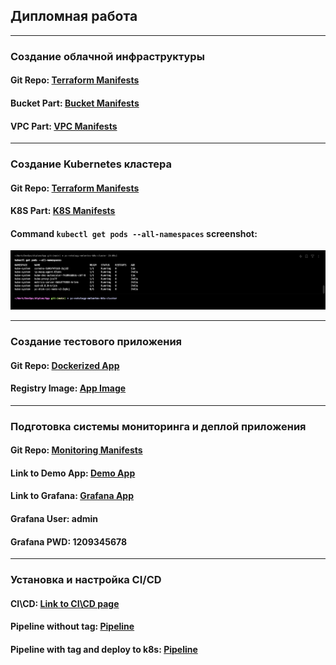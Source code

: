 Дипломная работа
---

---

### Создание облачной инфраструктуры

#### Git Repo:    [Terraform Manifests](https://gitlab.com/netology-diplom/terraform)

#### Bucket Part: [Bucket Manifests](https://gitlab.com/netology-diplom/terraform/-/blob/main/bucket/0-main.tf?ref_type=heads)

#### VPC Part:    [VPC Manifests](https://gitlab.com/netology-diplom/terraform/-/blob/main/infrastructure/1-vpc.tf?ref_type=heads)

---

### Создание Kubernetes кластера

#### Git Repo: [Terraform Manifests](https://gitlab.com/netology-diplom/terraform)

#### K8S Part: [K8S Manifests](https://gitlab.com/netology-diplom/terraform/-/blob/main/infrastructure/2-k8s.tf?ref_type=heads)

#### Command `kubectl get pods --all-namespaces` screenshot:
![hw-99-1.png](assets/images/hw-99/hw-99-1.png)

---

### Создание тестового приложения

#### Git Repo:       [Dockerized App](https://gitlab.com/netology-diplom/docker-app)

#### Registry Image: [App Image](registry.gitlab.com/netology-diplom/docker-app:app-710ecc7260b0fc1299238e077d6075d1bcc65a81)

---

### Подготовка cистемы мониторинга и деплой приложения

#### Git Repo: [Monitoring Manifests](https://gitlab.com/netology-diplom/monitoring-stack)

#### Link to Demo App: [Demo App](http://158.160.139.76/)

#### Link to Grafana: [Grafana App](http://158.160.171.9/)
#### Grafana User: admin
#### Grafana PWD: 1209345678

---

### Установка и настройка CI/CD

#### CI\CD: [Link to CI\CD page](https://gitlab.com/netology-diplom/docker-app/-/pipelines)

#### Pipeline without tag: [Pipeline](https://gitlab.com/netology-diplom/docker-app/-/pipelines/1317768185)

#### Pipeline with tag and deploy to k8s: [Pipeline](https://gitlab.com/netology-diplom/docker-app/-/pipelines/1317817094)
